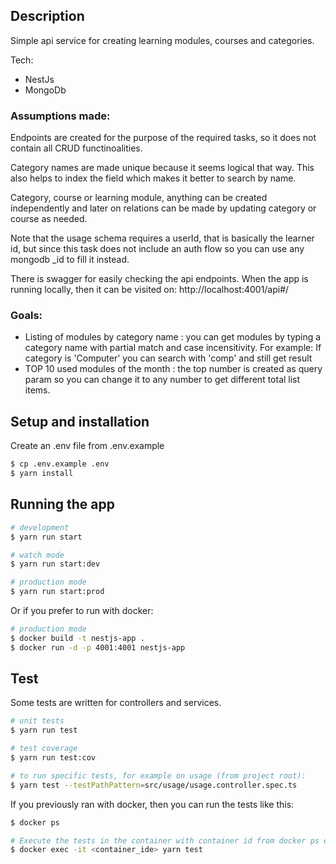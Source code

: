 ## Description

Simple api service for creating learning modules, courses and categories.

Tech:
* NestJs
* MongoDb

### Assumptions made: ###

Endpoints are created for the purpose of the required tasks, so it does not contain all CRUD functinoalities.

Category names are made unique because it seems logical that way. This also helps to index the field which makes it better to search by name.

Category, course or learning module, anything can be created independently and later on relations can be made by updating category or course as needed.

Note that the usage schema requires a userId, that is basically the learner id, but since this task does not include an auth flow so you can use any mongodb _id to fill it instead.

There is swagger for easily checking the api endpoints. When the app is running locally, then it can be visited on: http://localhost:4001/api#/

### Goals: ###

* Listing of modules by category name : you can get modules by typing a category name with partial match and case incensitivity. For example: If category is 'Computer' you can search with 'comp' and still get result
* TOP 10 used modules of the month : the top number is created as query param so you can change it to any number to get different total list items.


## Setup and installation

Create an .env file from .env.example

```bash
$ cp .env.example .env
$ yarn install
```

## Running the app

```bash
# development
$ yarn run start

# watch mode
$ yarn run start:dev

# production mode
$ yarn run start:prod
```

Or if you prefer to run with docker:

```bash
# production mode
$ docker build -t nestjs-app .
$ docker run -d -p 4001:4001 nestjs-app
```

## Test

Some tests are written for controllers and services.

```bash
# unit tests
$ yarn run test

# test coverage
$ yarn run test:cov

# to run specific tests, for example on usage (from project root):
$ yarn test --testPathPattern=src/usage/usage.controller.spec.ts
```

If you previously ran with docker, then you can run the tests like this:
```bash
$ docker ps

# Execute the tests in the container with container id from docker ps earlier
$ docker exec -it <container_ide> yarn test
```

